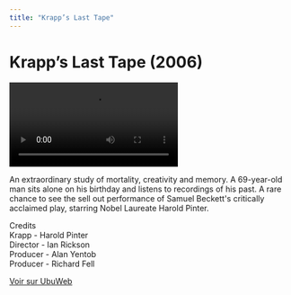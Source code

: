 ```yaml
---
title: "Krapp’s Last Tape"
---
```


# Krapp’s Last Tape (2006)

<video controls src='https://ubu.com/media/video/Beckett-Samuel_Beckett-Directs-Beckett_Krapps-Last-Tape.iphone.m4v'></video>


An extraordinary study of mortality, creativity and memory. A 69-year-old man sits alone on his birthday and listens to recordings of his past. A rare chance to see the sell out performance of Samuel Beckett's critically acclaimed play, starring Nobel Laureate Harold Pinter.

Credits  
Krapp - Harold Pinter  
Director - Ian Rickson  
Producer - Alan Yentob  
Producer - Richard Fell



[Voir sur UbuWeb](https://ubu.com/film/beckett_krapp.html)